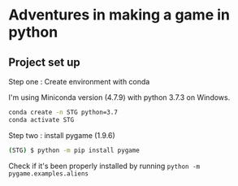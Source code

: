 # Adventures in making a game in python

## Project set up

Step one : Create environment with conda

I'm using Miniconda version (4.7.9) with python 3.7.3 on Windows.

```sh
conda create -n STG python=3.7
conda activate STG
```

Step two : install pygame (1.9.6)

```sh
(STG) $ python -m pip install pygame
```

Check if it's been properly installed by running `python -m pygame.examples.aliens`

